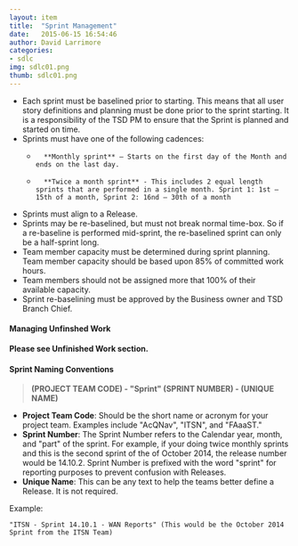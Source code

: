 ```yaml
---
layout: item
title:  "Sprint Management"
date:   2015-06-15 16:54:46
author: David Larrimore
categories:
- sdlc
img: sdlc01.png
thumb: sdlc01.png
---
```



* Each sprint must be baselined prior to starting. This means that all user story definitions and planning must be done prior to the sprint starting. It is a responsibility of the TSD PM to ensure that the Sprint is planned and started on time.
* Sprints must have one of the following cadences:
    *       **Monthly sprint** – Starts on the first day of the Month and ends on the last day.
    *       **Twice a month sprint** - This includes 2 equal length sprints that are performed in a single month. Sprint 1: 1st – 15th of a month, Sprint 2: 16nd – 30th of a month 
* Sprints must align to a Release.
* Sprints may be re-baselined, but must not break normal time-box. So if a re-baseline is performed mid-sprint, the re-baselined sprint can only be a half-sprint long.
* Team member capacity must be determined during sprint planning. Team member capacity should be based upon 85% of committed work hours.
* Team members should not be assigned more that 100% of their available capacity.
* Sprint re-baselining must be approved by the Business owner and  TSD Branch Chief. 


#### Managing Unfinshed Work

**Please see Unfinished Work section.**



#### Sprint Naming Conventions

> **(PROJECT TEAM CODE) - "Sprint" (SPRINT NUMBER) - (UNIQUE NAME)**


* **Project Team Code**: Should be the short name or acronym for your project team. Examples include "AcQNav", "ITSN", and "FAaaST."
* **Sprint Number**: The Sprint Number refers to the Calendar year, month, and "part" of the sprint. For example, if your doing twice monthly sprints and this is the second sprint of the of October 2014, the release number would be 14.10.2. Sprint Number is prefixed with the word "sprint" for reporting purposes to prevent confusion with Releases.
* **Unique Name**: This can be any text to help the teams better define a Release. It is not required.



Example: 

    "ITSN - Sprint 14.10.1 - WAN Reports" (This would be the October 2014 Sprint from the ITSN Team)

